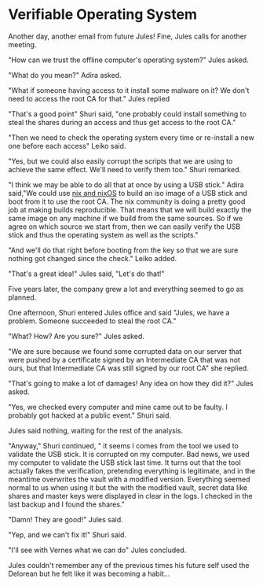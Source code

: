 # Verifiable Operating System

Another day, another email from future Jules!
Fine, Jules calls for another meeting.

"How can we trust the offline computer's operating system?" Jules asked.

"What do you mean?" Adira asked.

"What if someone having access to it install some malware on it? We don't need to access the root CA for that." Jules replied

"That's a good point" Shuri said, "one probably could install something to steal the shares during an access and thus get access to the root CA."

"Then we need to check the operating system every time or re-install a new one before each access" Leiko said.

"Yes, but we could also easily corrupt the scripts that we are using to achieve the same effect. We'll need to verify them too." Shuri remarked.

"I think we may be able to do all that at once by using a USB stick." Adira said,"We could use [nix and nixOS](https://nixos.org/) to build an iso image of a USB stick and boot from it to use  the root CA. The nix community is doing a pretty good job at making builds reproducible. That means that we will build exactly the same image on any machine if we build from the same sources. So if we agree on which source we start from, then we can easily verify the USB stick and thus the operating system as well as the scripts."

"And we'll do that right before booting from the key so that we are sure nothing got changed since the check." Leiko added.

"That's a great idea!" Jules said, "Let's do that!"

Five years later, the company grew a lot and everything seemed to go as planned.

One afternoon, Shuri entered Jules office and said "Jules, we have a problem. Someone succeeded to steal the root CA."

"What? How? Are you sure?" Jules asked.

"We are sure because we found some corrupted data on our server that were pushed by a certificate signed by an Intermediate CA that was not ours, but that Intermediate CA was still signed by our root CA" she replied.

"That's going to make a lot of damages! Any idea on how they did it?" Jules asked.

"Yes, we checked every computer and mine came out to be faulty. I probably got hacked at a public event." Shuri said.

Jules said nothing, waiting for the rest of the analysis.

"Anyway," Shuri continued, " it seems I comes from the tool we used to validate the USB stick. It is corrupted on my computer. Bad news, we used my computer to validate the USB stick last time. It turns out that the tool actually fakes the verification, pretending everything is legitimate, and in the meantime overwrites the vault with a modified version. Everything seemed normal to us when using it but the with the modified vault, secret data like shares and master keys were displayed in clear in the logs. I checked in the last backup and I found the shares."

"Damn! They are good!" Jules said.

"Yep, and we can't fix it!" Shuri said.

"I'll see with Vernes what we can do" Jules concluded.

Jules couldn't remember any of the previous times his future self used the Delorean but he felt like it was becoming a habit...

